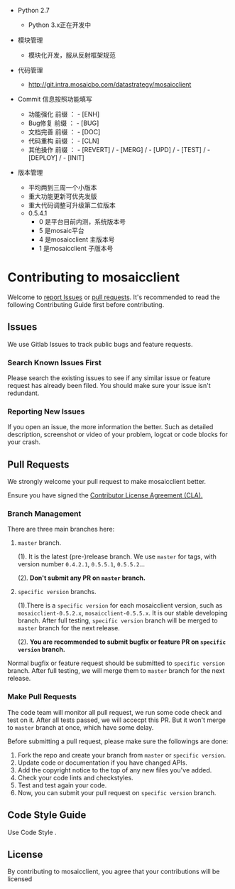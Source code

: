 - Python 2.7 
  - Python 3.x正在开发中

- 模块管理
  - 模块化开发，服从反射框架规范

- 代码管理
  - http://git.intra.mosaicbo.com/datastrategy/mosaicclient

- Commit 信息按照功能填写
  - 功能强化  前缀 ： - [ENH]
  - Bug修复   前缀 ： - [BUG]
  - 文档完善  前缀 ： - [DOC]
  - 代码重构  前缀 ： - [CLN]
  - 其他操作  前缀 ： - [REVERT] / - [MERG] / - [UPD] / - [TEST] / - [DEPLOY] / - [INIT]


- 版本管理
  - 平均两到三周一个小版本
  - 重大功能更新可优先发版
  - 重大代码调整可升级第二位版本
  - 0.5.4.1
    - 0 是平台目前内测，系统版本号
    - 5 是mosaic平台
    - 4 是mosaicclient 主版本号
    - 1 是mosaicclient 子版本号

# Contributing to mosaicclient
Welcome to [report Issues](http://git.intra.mosaicbo.com/datastrategy/mosaicclient/issues) or [pull requests](http://git.intra.mosaicbo.com/datastrategy/mosaicclient/pulls). It's recommended to read the following Contributing Guide first before contributing.


## Issues
We use Gitlab Issues to track public bugs and feature requests.

### Search Known Issues First
Please search the existing issues to see if any similar issue or feature request has already been filed. You should make sure your issue isn't redundant.

### Reporting New Issues
If you open an issue, the more information the better. Such as detailed description, screenshot or video of your problem, logcat or code blocks for your crash.

## Pull Requests
We strongly welcome your pull request to make mosaicclient better.

Ensure you have signed the [Contributor License Agreement (CLA).](master/CLA.md)


### Branch Management
There are three main branches here:

1. `master` branch.

	(1). It is the latest (pre-)release branch. We use `master` for tags, with version number `0.4.2.1`, `0.5.5.1`, `0.5.5.2`...

	(2). **Don't submit any PR on `master` branch.**

2. `specific version` branchs.

	(1).There is a `specific version` for each mosaicclient version, such as `mosaicclient-0.5.2.x`, `mosaicclient-0.5.5.x`. It is our stable developing	 branch. After full testing, `specific version` branch will be merged to `master` branch for the next release.

	(2). **You are recommended to submit bugfix or feature PR on `specific version` branch.**


Normal bugfix or feature request should be submitted to `specific version` branch. After full testing, we will merge them to `master` branch for the next release.


### Make Pull Requests
The code team will monitor all pull request, we run some code check and test on it. After all tests passed, we will accecpt this PR. But it won't merge to `master` branch at once, which have some delay.

Before submitting a pull request, please make sure the followings are done:

1. Fork the repo and create your branch from `master` or `specific version`.
2. Update code or documentation if you have changed APIs.
3. Add the copyright notice to the top of any new files you've added.
4. Check your code lints and checkstyles.
5. Test and test again your code.
6. Now, you can submit your pull request on  `specific version` branch.

## Code Style Guide
Use Code Style .

## License
By contributing to mosaicclient, you agree that your contributions will be licensed

